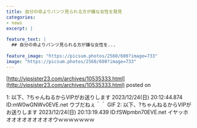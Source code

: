 ```yaml
---
title: 自分の命よりパンツ見られる方が嫌な女性を発見
categories:
- news
excerpt: |
  
feature_text: |
  ## 自分の命よりパンツ見られる方が嫌な女性を...
  
feature_image: "https://picsum.photos/2560/600?image=733"
image: "https://picsum.photos/2560/600?image=733"
---
```


[http://vipsister23.com/archives/10535333.html](http://vipsister23.com/archives/10535333.html)
posted on 

<!--more-->

1: 以下、?ちゃんねるからVIPがお送りします 2023/12/24(日) 20:12:44.874 ID:mW0wGNWv0EVE.net ウブだねぇ＾＾ GIF 2: 以下、?ちゃんねるからVIPがお送りします 2023/12/24(日) 20:13:19.439 ID:fSWpmbn70EVE.net イヤッホオオオオオオオオオウｗｗｗｗｗｗｗ
